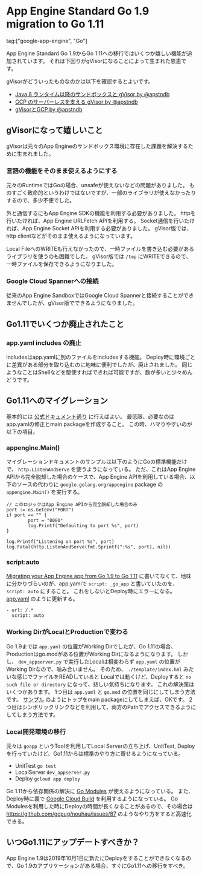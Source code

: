 # App Engine Standard Go 1.9 migration to Go 1.11

tag:["google-app-engine", "Go"]

App Engine Standard Go 1.9からGo 1.11への移行ではいくつか嬉しい機能が追加されています。
それは下回りがgVisorになることによって生まれた恩恵です。

gVisorがどういったものなのかは以下を確認するとよいです。

* [Java 8 ランタイム以降のサンドボックスと gVisor by @apstndb](https://docs.google.com/presentation/d/1GKkv6GAelTwieGThqnX28f6dc7fXKwDPuypRzCYT_Zk/edit#slide=id.p)
* [GCP のサーバーレスを支える gVisor by @apstndb](https://docs.google.com/presentation/d/14AAOJFsf9bSkJPA0rSAwFcn5XIcoalntCsUN8pTGO00/edit#slide=id.p)
* [gVisorとGCP by @apstndb](https://docs.google.com/presentation/d/1F6k6bBS7BOUQWl9WGEpQJDyfvd04Et_-EeIHRoQzz-Y/edit#slide=id.p)

## gVisorになって嬉しいこと

gVisorは元々のApp Engineのサンドボックス環境に存在した課題を解決するために生まれました。

### 言語の機能をそのまま使えるようにする

元々のRuntimeではGoの場合、unsafeが使えないなどの問題がありました。
ものすごく致命的というわけではないですが、一部のライブラリが使えなかったりするので、多少不便でした。

外と通信するにもApp Engine SDKの機能を利用する必要がありました。
httpを行いたければ、App Engine URLFetch APIを利用する。
Socket通信を行いたければ、App Engine Socket APIを利用する必要がありました。
gVisor版では、http clientなどがそのまま使えるようになっています。

Local FileへのWRITEも行えなかったので、一時ファイルを書き込む必要があるライブラリを使うのも困難でした。
gVisor版では `/tmp` にWRITEできるので、一時ファイルを保存できるようになりました。

### Google Cloud Spannerへの接続

従来のApp Engine SandboxではGoogle Cloud Spannerと接続することができませんでしたが、gVisor版でできるようになりました。

## Go1.11でいくつか廃止されたこと

### app.yaml includes の廃止

includesはapp.yamlに別のファイルをincludesする機能。
Deploy時に環境ごとに差異がある部分を取り込むのに地味に便利でしたが、廃止されました。
同じようなことはShellなどを駆使すればできれば可能ですが、数が多いと少々めんどうです。

## Go1.11へのマイグレーション

基本的には [公式ドキュメント通り](https://cloud.google.com/appengine/docs/standard/go111/go-differences#migrating-appengine-sdk) に行えばよい。
最低限、必要なのはapp.yamlの修正とmain packageを作成すること。
この時、ハマりやすいのが以下の項目。

### appengine.Main()

マイグレーションドキュメントのサンプルは以下のようにGoの標準機能だけで、 `http.ListenAndServe` を使うようになっている。
ただ、これはApp Engine APIから完全脱却した場合のケースで、App Engine APIを利用している場合、以下のソースの代わりに `google.golang.org/appengine` package の`appengine.Main()` を実行する。

```
// このロジックはApp Engine APIから完全脱却した場合のみ
port := os.Getenv("PORT")
if port == "" {
        port = "8080"
        log.Printf("Defaulting to port %s", port)
}

log.Printf("Listening on port %s", port)
log.Fatal(http.ListenAndServe(fmt.Sprintf(":%s", port), nil))
```

### script:auto

[Migrating your App Engine app from Go 1.9 to Go 1.11](https://cloud.google.com/appengine/docs/standard/go111/go-differences#migrating-appengine-sdk) に書いてなくて、地味に分かりづらいのが、app.yamlで `script: _go_app` と書いていたのを、 `script: auto` にすること。
これをしないとDeploy時にエラーになる。
[app.yaml](https://github.com/sinmetal/gcpugjp/commit/b5cdd4aa10c65719713fc31fbf4b8f63525e7162#diff-bb68be076839a38efa2ebc731942536a) のように更新する。

```
- url: /.*
  script: auto
```

### Working DirがLocalとProductionで変わる

Go 1.9までは `app.yaml` の位置がWorking Dirでしたが、Go 1.11の場合、Productionはgo.modがある位置がWorking Dirになるようになります。
しかし、 `dev_appserver.py` で実行したLocalは相変わらず `app.yaml` の位置がWorking Dirなので、噛み合いません。
そのため、 `./template/index.hml` みたいな感じでファイルをREADしていると Localでは動くけど、Deployすると `no such file or directory` になって、悲しい気持ちになります。
これの解決策はいくつかあります。
1つ目は `app.yaml` と `go.mod` の位置を同じにしてしまう方法です。
[サンプル](https://github.com/sinmetal/codelab/commit/f3eb2cacb0af05bcd733742e225fe68544fda2b3) のようにトップをmain packageにしてしまえば、OKです。
2つ目はシンボリックリンクなどを利用して、両方のPathでアクセスできるようにしてしまう方法です。

### Local開発環境の移行

元々は `goapp` というToolを利用してLocal Serverの立ち上げ、UnitTest, Deployを行っていたけど、Go1.11からは標準のやり方に寄せるようになっている。

* UnitTest `go test`
* LocalServer `dev_appserver.py`
* Deploy `gcloud app deploy`

Go 1.11から依存関係の解決に [Go Modules](https://github.com/golang/go/wiki/Modules) が使えるようになっている。
また、Deploy時に裏で [Google Cloud Build](https://cloud.google.com/cloud-build/) を利用するようになっている。
Go Modulesを利用した時にDeployの時間が長くなることがあるので、その場合は https://github.com/gcpug/nouhau/issues/87 のようなやり方をすると高速化できる。

## いつGo1.11にアップデートすべきか？

App Engine 1.9は2019年10月1日に新たにDeployをすることができなくなるので、Go 1.9のアプリケーションがある場合、すぐにGo1.11への移行をすべき。
